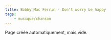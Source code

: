 ```yaml
---
title: Bobby Mac Ferrin - Don't worry be happy
tags:
    - musique/chanson
---
```


Page créée automatiquement, mais vide.

